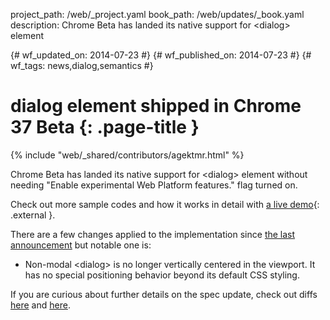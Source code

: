 project_path: /web/_project.yaml book_path: /web/updates/_book.yaml description: Chrome Beta has landed its native support for &lt;dialog&gt; element

{# wf_updated_on: 2014-07-23 #} {# wf_published_on: 2014-07-23 #} {# wf_tags: news,dialog,semantics #}

# dialog element shipped in Chrome 37 Beta {: .page-title }

{% include "web/_shared/contributors/agektmr.html" %}

Chrome Beta has landed its native support for &lt;dialog&gt; element without needing "Enable experimental Web Platform features." flag turned on.

Check out more sample codes and how it works in detail with [a live demo](http://demo.agektmr.com/dialog/){: .external }.

There are a few changes applied to the implementation since [the last announcement](http://updates.html5rocks.com/2013/09/dialog-element-Modals-made-easy) but notable one is:

* Non-modal &lt;dialog&gt; is no longer vertically centered in the viewport. It has no special positioning behavior beyond its default CSS styling.

If you are curious about further details on the spec update, check out diffs [here](http://html5.org/r/8448) and [here](http://html5.org/r/8457).